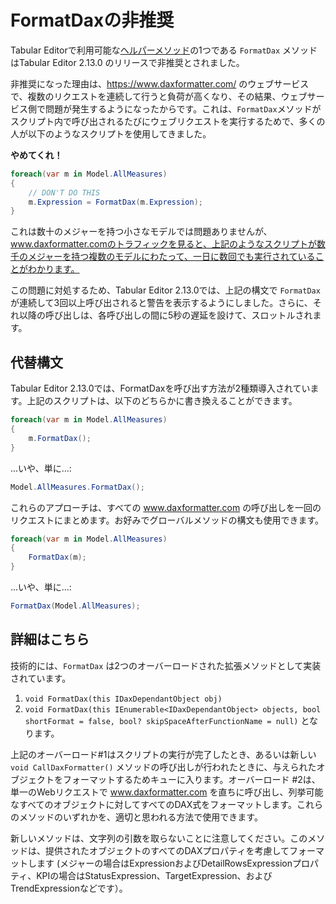 ﻿# FormatDaxの非推奨

Tabular Editorで利用可能な[ヘルパーメソッド](/Advanced-Scripting.md#helper-methods)の1つである `FormatDax` メソッドはTabular Editor 2.13.0 のリリースで非推奨とされました。

非推奨になった理由は、https://www.daxformatter.com/ のウェブサービスで、複数のリクエストを連続して行うと負荷が高くなり、その結果、ウェブサービス側で問題が発生するようになったからです。これは、`FormatDax`メソッドがスクリプト内で呼び出されるたびにウェブリクエストを実行するためで、多くの人が以下のようなスクリプトを使用してきました。

**やめてくれ！**

```csharp
foreach(var m in Model.AllMeasures)
{
    // DON'T DO THIS
    m.Expression = FormatDax(m.Expression);
}
```

これは数十のメジャーを持つ小さなモデルでは問題ありませんが、www.daxformatter.comのトラフィックを見ると、上記のようなスクリプトが数千のメジャーを持つ複数のモデルにわたって、一日に数回でも実行されていることがわかります。

この問題に対処するため、Tabular Editor 2.13.0では、上記の構文で `FormatDax` が連続して3回以上呼び出されると警告を表示するようにしました。さらに、それ以降の呼び出しは、各呼び出しの間に5秒の遅延を設けて、スロットルされます。

## 代替構文

Tabular Editor 2.13.0では、FormatDaxを呼び出す方法が2種類導入されています。上記のスクリプトは、以下のどちらかに書き換えることができます。

```csharp
foreach(var m in Model.AllMeasures)
{
    m.FormatDax();
}
```

...いや、単に...:

```csharp
Model.AllMeasures.FormatDax();
```

これらのアプローチは、すべての www.daxformatter.com の呼び出しを一回のリクエストにまとめます。お好みでグローバルメソッドの構文も使用できます。

```csharp
foreach(var m in Model.AllMeasures)
{
    FormatDax(m);
}
```

...いや、単に...:

```csharp
FormatDax(Model.AllMeasures);
```

## 詳細はこちら

技術的には、`FormatDax` は2つのオーバーロードされた拡張メソッドとして実装されています。

1) `void FormatDax(this IDaxDependantObject obj)`
2) `void FormatDax(this IEnumerable<IDaxDependantObject> objects, bool shortFormat = false, bool? skipSpaceAfterFunctionName = null)` となります。

上記のオーバーロード#1はスクリプトの実行が完了したとき、あるいは新しい `void CallDaxFormatter()` メソッドの呼び出しが行われたときに、与えられたオブジェクトをフォーマットするためキューに入ります。オーバーロード #2は、単一のWebリクエストで www.daxformatter.com を直ちに呼び出し、列挙可能なすべてのオブジェクトに対してすべてのDAX式をフォーマットします。これらのメソッドのいずれかを、適切と思われる方法で使用できます。

新しいメソッドは、文字列の引数を取らないことに注意してください。このメソッドは、提供されたオブジェクトのすべてのDAXプロパティを考慮してフォーマットします (メジャーの場合はExpressionおよびDetailRowsExpressionプロパティ、KPIの場合はStatusExpression、TargetExpression、およびTrendExpressionなどです）。
